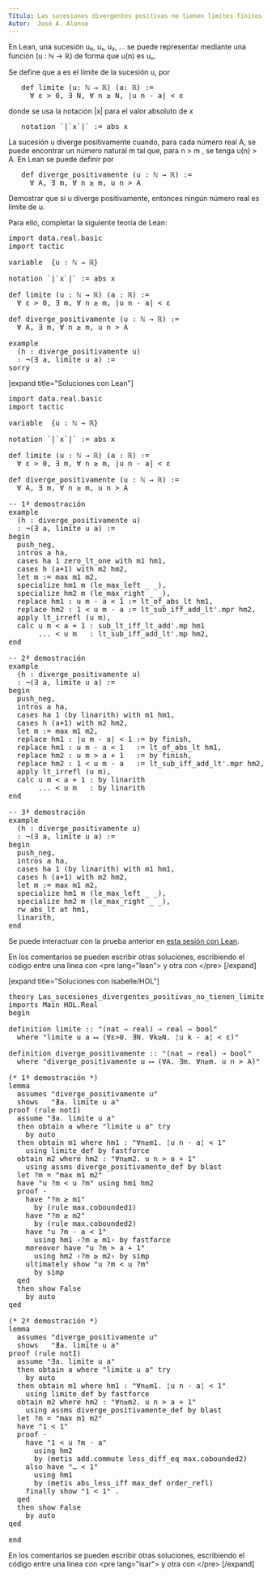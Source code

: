 ```yaml
---
Título: Las sucesiones divergentes positivas no tienen límites finitos
Autor:  José A. Alonso
---
```


En Lean, una sucesión u₀, u₁, u₂, ... se puede representar mediante una función (u : ℕ → ℝ) de forma que u(n) es uₙ.

Se define que a es el límite de la sucesión u, por
<pre lang="text">
   def limite (u: ℕ → ℝ) (a: ℝ) :=
     ∀ ε > 0, ∃ N, ∀ n ≥ N, |u n - a| < ε
</pre>
donde se usa la notación |x| para el valor absoluto de x
<pre lang="text">
   notation `|`x`|` := abs x
</pre>

La sucesión u diverge positivamente cuando, para cada número real A, se puede encontrar un número natural m tal que, para n > m , se tenga u(n) > A. En Lean se puede definir por
<pre lang="text">
   def diverge_positivamente (u : ℕ → ℝ) :=
     ∀ A, ∃ m, ∀ n ≥ m, u n > A
</pre>

Demostrar que si u diverge positivamente, entonces ningún número real es límite de u.

Para ello, completar la siguiente teoría de Lean:

<pre lang="lean">
import data.real.basic
import tactic

variable  {u : ℕ → ℝ}

notation `|`x`|` := abs x

def limite (u : ℕ → ℝ) (a : ℝ) :=
  ∀ ε > 0, ∃ m, ∀ n ≥ m, |u n - a| < ε

def diverge_positivamente (u : ℕ → ℝ) :=
  ∀ A, ∃ m, ∀ n ≥ m, u n > A

example
  (h : diverge_positivamente u)
  : ¬(∃ a, limite u a) :=
sorry
</pre>

[expand title="Soluciones con Lean"]

<pre lang="lean">
import data.real.basic
import tactic

variable  {u : ℕ → ℝ}

notation `|`x`|` := abs x

def limite (u : ℕ → ℝ) (a : ℝ) :=
  ∀ ε > 0, ∃ m, ∀ n ≥ m, |u n - a| < ε

def diverge_positivamente (u : ℕ → ℝ) :=
  ∀ A, ∃ m, ∀ n ≥ m, u n > A

-- 1ª demostración
example
  (h : diverge_positivamente u)
  : ¬(∃ a, limite u a) :=
begin
  push_neg,
  intros a ha,
  cases ha 1 zero_lt_one with m1 hm1,
  cases h (a+1) with m2 hm2,
  let m := max m1 m2,
  specialize hm1 m (le_max_left _ _),
  specialize hm2 m (le_max_right _ _),
  replace hm1 : u m - a < 1 := lt_of_abs_lt hm1,
  replace hm2 : 1 < u m - a := lt_sub_iff_add_lt'.mpr hm2,
  apply lt_irrefl (u m),
  calc u m < a + 1 : sub_lt_iff_lt_add'.mp hm1
       ... < u m   : lt_sub_iff_add_lt'.mp hm2,
end

-- 2ª demostración
example
  (h : diverge_positivamente u)
  : ¬(∃ a, limite u a) :=
begin
  push_neg,
  intros a ha,
  cases ha 1 (by linarith) with m1 hm1,
  cases h (a+1) with m2 hm2,
  let m := max m1 m2,
  replace hm1 : |u m - a| < 1 := by finish,
  replace hm1 : u m - a < 1   := lt_of_abs_lt hm1,
  replace hm2 : u m > a + 1   := by finish,
  replace hm2 : 1 < u m - a   := lt_sub_iff_add_lt'.mpr hm2,
  apply lt_irrefl (u m),
  calc u m < a + 1 : by linarith
       ... < u m   : by linarith
end

-- 3ª demostración
example
  (h : diverge_positivamente u)
  : ¬(∃ a, limite u a) :=
begin
  push_neg,
  intros a ha,
  cases ha 1 (by linarith) with m1 hm1,
  cases h (a+1) with m2 hm2,
  let m := max m1 m2,
  specialize hm1 m (le_max_left _ _),
  specialize hm2 m (le_max_right _ _),
  rw abs_lt at hm1,
  linarith,
end
</pre>

Se puede interactuar con la prueba anterior en <a href="https://leanprover-community.github.io/lean-web-editor/#url=https://raw.githubusercontent.com/jaalonso/Calculemus/main/src/Las_sucesiones_divergentes_positivas_no_tienen_limites_finitos.lean" rel="noopener noreferrer" target="_blank">esta sesión con Lean</a>.

En los comentarios se pueden escribir otras soluciones, escribiendo el código entre una línea con &#60;pre lang=&quot;lean&quot;&#62; y otra con &#60;/pre&#62;
[/expand]

[expand title="Soluciones con Isabelle/HOL"]

<pre lang="isar">
theory Las_sucesiones_divergentes_positivas_no_tienen_limites_finitos
imports Main HOL.Real
begin

definition limite :: "(nat ⇒ real) ⇒ real ⇒ bool"
  where "limite u a ⟷ (∀ε>0. ∃N. ∀k≥N. ¦u k - a¦ < ε)"

definition diverge_positivamente :: "(nat ⇒ real) ⇒ bool"
  where "diverge_positivamente u ⟷ (∀A. ∃m. ∀n≥m. u n > A)"

(* 1ª demostración *)
lemma
  assumes "diverge_positivamente u"
  shows   "∄a. limite u a"
proof (rule notI)
  assume "∃a. limite u a"
  then obtain a where "limite u a" try
    by auto
  then obtain m1 where hm1 : "∀n≥m1. ¦u n - a¦ < 1"
    using limite_def by fastforce
  obtain m2 where hm2 : "∀n≥m2. u n > a + 1"
    using assms diverge_positivamente_def by blast
  let ?m = "max m1 m2"
  have "u ?m < u ?m" using hm1 hm2
  proof -
    have "?m ≥ m1"
      by (rule max.cobounded1)
    have "?m ≥ m2"
      by (rule max.cobounded2)
    have "u ?m - a < 1"
      using hm1 ‹?m ≥ m1› by fastforce
    moreover have "u ?m > a + 1"
      using hm2 ‹?m ≥ m2› by simp
    ultimately show "u ?m < u ?m"
      by simp
  qed
  then show False
    by auto
qed

(* 2ª demostración *)
lemma
  assumes "diverge_positivamente u"
  shows   "∄a. limite u a"
proof (rule notI)
  assume "∃a. limite u a"
  then obtain a where "limite u a" try
    by auto
  then obtain m1 where hm1 : "∀n≥m1. ¦u n - a¦ < 1"
    using limite_def by fastforce
  obtain m2 where hm2 : "∀n≥m2. u n > a + 1"
    using assms diverge_positivamente_def by blast
  let ?m = "max m1 m2"
  have "1 < 1"
  proof -
    have "1 < u ?m - a"
      using hm2
      by (metis add.commute less_diff_eq max.cobounded2)
    also have "… < 1"
      using hm1
      by (metis abs_less_iff max_def order_refl)
    finally show "1 < 1" .
  qed
  then show False
    by auto
qed

end
</pre>

En los comentarios se pueden escribir otras soluciones, escribiendo el código entre una línea con &#60;pre lang=&quot;isar&quot;&#62; y otra con &#60;/pre&#62;
[/expand]
